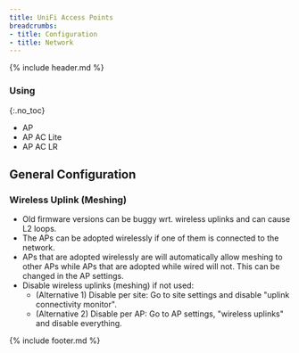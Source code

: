 ```yaml
---
title: UniFi Access Points
breadcrumbs:
- title: Configuration
- title: Network
---
```

{% include header.md %}

### Using
{:.no_toc}

- AP
- AP AC Lite
- AP AC LR

## General Configuration

### Wireless Uplink (Meshing)

- Old firmware versions can be buggy wrt. wireless uplinks and can cause L2 loops.
- The APs can be adopted wirelessly if one of them is connected to the network.
- APs that are adopted wirelessly are will automatically allow meshing to other APs while APs that are adopted while wired will not. This can be changed in the AP settings.
- Disable wireless uplinks (meshing) if not used:
  - (Alternative 1) Disable per site: Go to site settings and disable "uplink connectivity monitor".
  - (Alternative 2) Disable per AP: Go to AP settings, "wireless uplinks" and disable everything.

{% include footer.md %}
